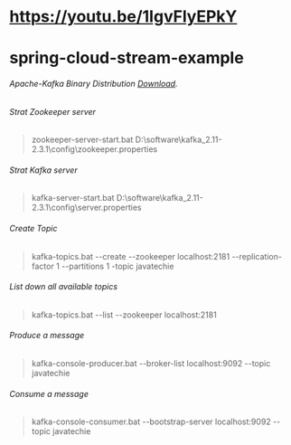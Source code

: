 # https://youtu.be/1IgvFlyEPkY

# spring-cloud-stream-example

###### Apache-Kafka Binary Distribution [Download](http://apachemirror.wuchna.com/kafka/2.3.1/kafka_2.11-2.3.1.tgz).

###### Strat Zookeeper server
> zookeeper-server-start.bat D:\software\kafka_2.11-2.3.1\config\zookeeper.properties

###### Strat Kafka server 
> kafka-server-start.bat D:\software\kafka_2.11-2.3.1\config\server.properties

###### Create Topic
> kafka-topics.bat --create --zookeeper localhost:2181 --replication-factor 1 --partitions 1 -topic javatechie

###### List down all available topics
> kafka-topics.bat --list --zookeeper localhost:2181

###### Produce a message
> kafka-console-producer.bat --broker-list localhost:9092 --topic javatechie

###### Consume a message
> kafka-console-consumer.bat --bootstrap-server localhost:9092 --topic javatechie
